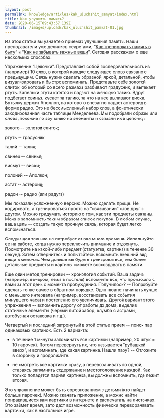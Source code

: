 ```yaml
---
layout: post
permalink: knowledge/articles/kak_uluchshit_pamyat/index.html
title: Как улучшить память?
date: 2020-06-15T09:43:57.139Z
thumbnail: /images/uploads/kak_uluchshit_pamyat-01.jpg
---
```

Из этой статьи вы узнаете о приемах улучшения памяти.
Наши преподаватели уже делились секретами, “[Как тренировать память в быту](../kak_trenirovat_pamyat_v_bytu_sovety_prepodavateley/index.html)” и  “[Как не забывать важные вещи](../kak_ne_zabyvat_vazhnye_veshchi/index.html)”. Сегодня расскажем о еще нескольких способах.

Упражнение “Цепочки”. Представляет собой последовательность из (например) 10 слов, в которой каждое следующее слово связано с предыдущим. Связь нужно сделать образной, яркой, детальной, чтобы визуализировать и быстро вспоминать. Представьте себе золотой слиток, об который со всего размаха разбивают градусник, и вытекает ртуть. Капельки ртути катятся и падают на женскую талию. Вдруг подбегает свинья,  кусает за талию, за что на нее выливают виски. Бутылку держит Аполлон, на которого внезапно падает астероид в форме радио. Это не бессмысленный набор слов, а фонетически закодированная часть таблицы Менделеева. Мы подобрали образы или слова, похожие по звучанию на элементы и связали их в цепочку:

золото -- золотой слиток;

ртуть -- градусник

талий -- талия;

свинец -- свинья;

висмут -- виски;

полоний -- Аполлон;

астат -- астероид;

радон -- радио (или радуга)

Мы показали усложненную версию. Можно сделать проще. Не кодировать, а тренироваться просто на “связывании” слов друг с другом. Можно придумать историю о том, как эти предметы связаны. Можно запоминать таким образом список покупок. В любом случае, ваша цель -- создать такую прочную связь, которая будет легко вспоминаться. 

Следующая техника не потребует от вас много времени. Используйте ее на работе, когда нужно переключить внимание и отдохнуть. Посмотрите на какой-либо предмет (статуэтка, картина) в течение 30 секунд. Затем отвернитесь и попытайтесь вспомнить внешний вид вещи в мелочах. Чем дольше вы будете тренироваться, тем более детальные предметы и картины сможете воссоздавать в памяти.  

Еще один метод тренировки -- хронология событий. Ваша задача (например, вечером, лежа в постели) вспомнить все, что произошло с вами за этот день с момента пробуждения. Получилось? -- Попробуйте сделать то же самое в обратном порядке. Один нюанс: начинать лучше с меньшего интервала (например, восстановить все события минувшего часа) и постепенно его увеличивать. Другой вариант этого упражнения -- вспомнить дорогу от работы до дома, выделив статичные элементы (черный литой забор, клумба с астрами, автобусная остановка и т.д.).

Четвертый и последний затронутый в этой статье прием -- поиск  пар одинаковых картинок. Есть 2 варианта: 

- в течение 1 минуты запоминать все картинки (например, 20 штук = 10 парочек). Потом перевернуть их, что называется “рубашкой вверх”, и вспоминать, где какая картинка. Нашли пару? -- Отложите в сторонку и продолжайте.

- не смотреть все картинки сразу, а переворачивать по одной, стараясь запомнить содержание и местоположение каждой. Как только попадется парная картинка, вы должны вспомнить, где лежит вторая. 

Это упражнение может быть соревнованием с детьми (кто найдет больше парочек). Можно скачать приложение, а можно найти понравившиеся вам картинки в интернете и распечатать на листочках. Это займет время, зато даст возможность физически переворачивать карточки, как в настольной игре. 